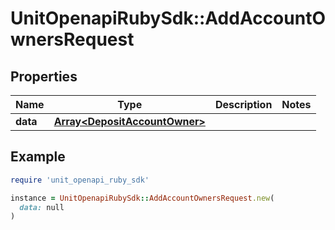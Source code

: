 # UnitOpenapiRubySdk::AddAccountOwnersRequest

## Properties

| Name | Type | Description | Notes |
| ---- | ---- | ----------- | ----- |
| **data** | [**Array&lt;DepositAccountOwner&gt;**](DepositAccountOwner.md) |  |  |

## Example

```ruby
require 'unit_openapi_ruby_sdk'

instance = UnitOpenapiRubySdk::AddAccountOwnersRequest.new(
  data: null
)
```

